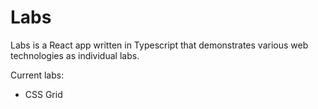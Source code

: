 # Labs

Labs is a React app written in Typescript that demonstrates various web technologies as individual labs.

Current labs:

* CSS Grid